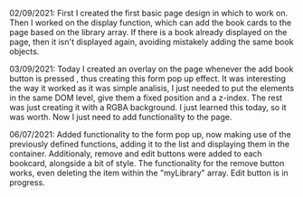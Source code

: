 02/09/2021: First I created the first basic page design in which to work on. Then I worked on the display function, which can add the book cards to the page based on the library array. If there is a book already displayed on the page, then it isn't displayed again, avoiding mistakely adding the same book objects.

03/09/2021: Today I created an overlay on the page whenever the add book button is pressed , thus creating this form pop up effect. It was interesting the way it worked as it was simple analisis, I just needed to put the elements in the same DOM level, give them a fixed position and a z-index. The rest was just creating it with a RGBA background. I just learned this today, so it was worth. Now I just need to add functionality to the page.

06/07/2021: Added functionality to the form pop up, now making use of the previously defined functions, adding it to the list and displaying them in the container. Additionaly, remove and edit buttons were added to each bookcard, alongside a bit of style. The functionality for the remove button works, even deleting the item within the "myLibrary" array. Edit button is in progress. 